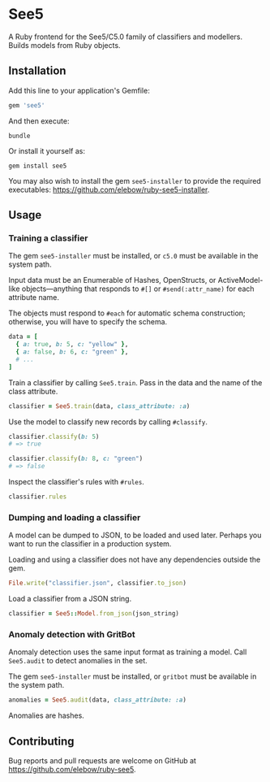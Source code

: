 # See5

A Ruby frontend for the See5/C5.0 family of classifiers and modellers. Builds models from Ruby objects.

## Installation

Add this line to your application's Gemfile:

```ruby
gem 'see5'
```

And then execute:

```
bundle
```

Or install it yourself as:

```
gem install see5
```

You may also wish to install the gem `see5-installer` to provide the required executables: <https://github.com/elebow/ruby-see5-installer>.

## Usage

### Training a classifier

The gem `see5-installer` must be installed, or `c5.0` must be available in the system path.

Input data must be an Enumerable of Hashes, OpenStructs, or ActiveModel-like objects—anything that responds to `#[]` or `#send(:attr_name)` for each attribute name.

The objects must respond to `#each` for automatic schema construction; otherwise, you will have to specify the schema.

```ruby
data = [
  { a: true, b: 5, c: "yellow" },
  { a: false, b: 6, c: "green" },
  # ...
]
```

Train a classifier by calling `See5.train`. Pass in the data and the name of the class attribute.

```ruby
classifier = See5.train(data, class_attribute: :a)
```

Use the model to classify new records by calling `#classify`.

```ruby
classifier.classify(b: 5)
# => true

classifier.classify(b: 8, c: "green")
# => false
```

Inspect the classifier's rules with `#rules`.

```ruby
classifier.rules
```

### Dumping and loading a classifier

A model can be dumped to JSON, to be loaded and used later. Perhaps you want to run the classifier in a production system.

Loading and using a classifier does not have any dependencies outside the gem.

```ruby
File.write("classifier.json", classifier.to_json)
```

Load a classifier from a JSON string.

```ruby
classifier = See5::Model.from_json(json_string)
```

### Anomaly detection with GritBot

Anomaly detection uses the same input format as training a model. Call `See5.audit` to detect anomalies in the set.

The gem `see5-installer` must be installed, or `gritbot` must be available in the system path.

```ruby
anomalies = See5.audit(data, class_attribute: :a)
```

Anomalies are hashes.

## Contributing

Bug reports and pull requests are welcome on GitHub at <https://github.com/elebow/ruby-see5>.
